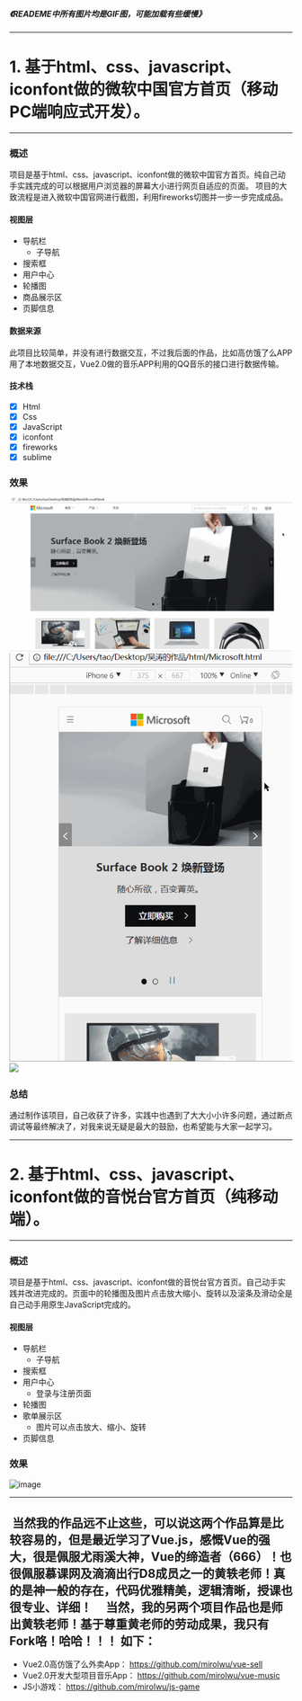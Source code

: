 ##### 《READEME中所有图片均是GIF图，可能加载有些缓慢》
--------

# 1. 基于html、css、javascript、iconfont做的微软中国官方首页（移动PC端响应式开发）。

--------
### 概述
项目是基于html、css、javascript、iconfont做的微软中国官方首页。纯自己动手实践完成的可以根据用户浏览器的屏幕大小进行网页自适应的页面。
项目的大致流程是进入微软中国官网进行截图，利用fireworks切图并一步一步完成成品。
#### 视图层
> 
* 导航栏
	* 子导航
* 搜索框
* 用户中心
* 轮播图
* 商品展示区
* 页脚信息

#### 数据来源
此项目比较简单，并没有进行数据交互，不过我后面的作品，比如高仿饿了么APP用了本地数据交互，Vue2.0做的音乐APP利用的QQ音乐的接口进行数据传输。

#### 技术栈
> 
* [x] Html
* [x] Css
* [x] JavaScript
* [x] iconfont
* [x] fireworks
* [x] sublime

### 效果
![](https://github.com/mirolwu/My-work/blob/master/img/mirolwu1-1.gif)
![](https://github.com/mirolwu/My-work/blob/master/img/mirolwu1-2.gif)
![](https://github.com/mirolwu/My-work/blob/master/img/mirolwu1-3.gif)

### 总结
通过制作该项目，自己收获了许多，实践中也遇到了大大小小许多问题，通过断点调试等最终解决了，对我来说无疑是最大的鼓励，也希望能与大家一起学习。



--------



# 2. 基于html、css、javascript、iconfont做的音悦台官方首页（纯移动端）。

--------
### 概述
项目是基于html、css、javascript、iconfont做的音悦台官方首页。自己动手实践并改进完成的。页面中的轮播图及图片点击放大缩小、旋转以及滚条及滑动全是自己动手用原生JavaScript完成的。
#### 视图层
> 
* 导航栏
	* 子导航
* 搜索框
* 用户中心
	* 登录与注册页面
* 轮播图
* 歌单展示区
	* 图片可以点击放大、缩小、旋转
* 页脚信息

### 效果
![image](https://github.com/mirolwu/My-work/blob/master/img/mirolwu2.gif)


----------
##  当然我的作品远不止这些，可以说这两个作品算是比较容易的，但是最近学习了Vue.js，感慨Vue的强大，很是佩服尤雨溪大神，Vue的缔造者（666）！也很佩服慕课网及滴滴出行D8成员之一的黄轶老师！真的是神一般的存在，代码优雅精美，逻辑清晰，授课也很专业、详细！     当然，我的另两个项目作品也是师出黄轶老师！基于尊重黄老师的劳动成果，我只有Fork咯！哈哈！！！ 如下：
* Vue2.0高仿饿了么外卖App： https://github.com/mirolwu/vue-sell
* Vue2.0开发大型项目音乐App： https://github.com/mirolwu/vue-music
* JS小游戏： https://github.com/mirolwu/js-game
